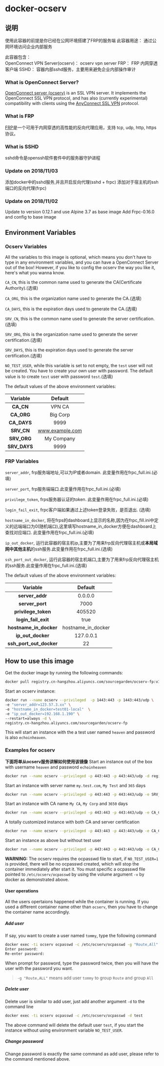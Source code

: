 # docker-ocserv

## 说明
使用此容器的前提是你已经在公网环境搭建了FRP的服务端
 此容器用途：
    通过公网环境访问企业内部服务

 此容器包含：  
    OpenConnect VPN Server(ocserv)： ocserv vpn server
    FRP： FRP 内网穿透客户端
    SSHD： 容器内部sshd服务，主要用来避免企业内部操作审计

### What is OpenConnect Server?
[OpenConnect server (ocserv)](http://www.infradead.org/ocserv/) is an SSL VPN server. It implements the OpenConnect SSL VPN protocol, and has also (currently experimental) compatibility with clients using the [AnyConnect SSL VPN](http://www.cisco.com/c/en/us/support/security/anyconnect-vpn-client/tsd-products-support-series-home.html) protocol.

### What is FRP
[FRP](https://github.com/fatedier/frp/blob/master/README_zh.md)是一个可用于内网穿透的高性能的反向代理应用，支持 tcp, udp, http, https 协议。

### What is SSHD
sshd命令是openssh软件套件中的服务器守护进程

### Update on 2018/11/03
添加docker中的sshd服务,并且开启反向代理(sshd + frpc)
添加对于宿主机的ssh端口的反向代理(frpc)

### Update on 2018/11/02
Update to version 0.12.1 and use Alpine 3.7 as base image
Add Frpc-0.16.0 and config to base image


## Environment Variables

### Ocserv Variables

All the variables to this image is optional, which means you don't have to type in any environment variables, and you can have a OpenConnect Server out of the box! However, if you like to config the ocserv the way you like it, here's what you wanna know.

`CA_CN`, this is the common name used to generate the CA(Certificate Authority).(选填)

`CA_ORG`, this is the organization name used to generate the CA.(选填)

`CA_DAYS`, this is the expiration days used to generate the CA.(选填)

`SRV_CN`, this is the common name used to generate the server certification.(选填)

`SRV_ORG`, this is the organization name used to generate the server certification.(选填)

`SRV_DAYS`, this is the expiration days used to generate the server certification.(选填)

`NO_TEST_USER`, while this variable is set to not empty, the `test` user will not be created. You have to create your own user with password. The default value is to create `test` user with password `test`.(选填)

The default values of the above environment variables:

|   Variable   |     Default     |
|:------------:|:---------------:|
|  **CA_CN**   |      VPN CA     |
|  **CA_ORG**  |     Big Corp    |
| **CA_DAYS**  |       9999      |
|  **SRV_CN**  | www.example.com |
| **SRV_ORG**  |    My Company   |
| **SRV_DAYS** |       9999      |

### FRP Variables

`server_addr`, frp服务端地址,可以为IP或者domain. 此变量作用在frpc_full.ini.(必填)

`server_port`, frp服务端端口.此变量作用在frpc_full.ini.(必填)

`privilege_token`, frps服务器认证的token. 此变量作用在frpc_full.ini.(必填)

`login_fail_exit`, frpc客户端如果通过上述token登录失败，是否退出. (选填)

`hostname_in_docker`, 将在frps的dashboard上显示的名称,因为在frpc_fill.ini中定义的远端端口为0(随机端口),这里填写hostname_in_docker方便在dashboard上查找对应端口. 此变量作用在frpc_full.ini.(必填)

`ip_out_docker`, 运行此容器的宿主机ip,主要为了用来frp反向代理宿主机或**本局域网中其他主机**的ssh服务.此变量作用在frpc_full.ini.(选填)

`ssh_port_out_docker`, 运行此容器的宿主机端口,主要为了用来frp反向代理宿主机的ssh服务.此变量作用在frpc_full.ini.(选填)


The default values of the above environment variables:

|   Variable   |     Default     |
|:------------:|:---------------:|
| **server_addr** | 0.0.0.0 |
| **server_port** | 7000 |
| **privilege_token** | 405520 |
| **login_fail_exit** | true |
| **hostname_in_docker** | hostname_in_docker |
| **ip_out_docker** | 127.0.0.1  |
| **ssh_port_out_docker** | 22   |

## How to use this image
Get the docker image by running the following commands:

```bash
docker pull registry.cn-hangzhou.aliyuncs.com/sourcegarden/ocserv-fp:v1.8
```

Start an ocserv instance:

```bash
docker run --name ocserv --privileged  -p 1443:443 -p 1443:443/udp \
-e "server_addr=123.57.3.xx" \
-e "hostname_in_docker=test01-local"  \
-e "ip_out_docker=192.168.1.190" \
--restart=always -d \
registry.cn-hangzhou.aliyuncs.com/sourcegarden/ocserv-fp

```

This will start an instance with the a test user named `heaven` and password is also `echoinheaven`.


### Examples for ocserv
**下面将单从ocserv服务讲解如何使用该镜像**
Start an instance out of the box with username `heaven` and password `echoinheaven`

```bash
docker run --name ocserv --privileged -p 443:443 -p 443:443/udp -d registry.cn-hangzhou.aliyuncs.com/sourcegarden/ocserv-fp
```

Start an instance with server name `my.test.com`, `My Test` and `365` days

```bash
docker run --name ocserv --privileged -p 443:443 -p 443:443/udp -e SRV_CN=my.test.com -e SRV_ORG="My Test" -e SRV_DAYS=365 -d registry.cn-hangzhou.aliyuncs.com/sourcegarden/ocserv-fp
```

Start an instance with CA name `My CA`, `My Corp` and `3650` days

```bash
docker run --name ocserv --privileged -p 443:443 -p 443:443/udp -e CA_CN="My CA" -e CA_ORG="My Corp" -e CA_DAYS=3650 -d registry.cn-hangzhou.aliyuncs.com/sourcegarden/ocserv-fp
```

A totally customized instance with both CA and server certification

```bash
docker run --name ocserv --privileged -p 443:443 -p 443:443/udp -e CA_CN="My CA" -e CA_ORG="My Corp" -e CA_DAYS=3650 -e SRV_CN=my.test.com -e SRV_ORG="My Test" -e SRV_DAYS=365 -d registry.cn-hangzhou.aliyuncs.com/sourcegarden/ocserv-fp
```

Start an instance as above but without test user

```bash
docker run --name ocserv --privileged -p 443:443 -p 443:443/udp -e CA_CN="My CA" -e CA_ORG="My Corp" -e CA_DAYS=3650 -e SRV_CN=my.test.com -e SRV_ORG="My Test" -e SRV_DAYS=365 -e NO_TEST_USER=1 -v /some/path/to/ocpasswd:/etc/ocserv/ocpasswd -d registry.cn-hangzhou.aliyuncs.com/sourcegarden/ocserv-fp
```

**WARNING:** The ocserv requires the ocpasswd file to start, if `NO_TEST_USER=1` is provided, there will be no ocpasswd created, which will stop the container immediately after start it. You must specific a ocpasswd file pointed to `/etc/ocserv/ocpasswd` by using the volume argument `-v` by docker as demonstrated above.

#### User operations

All the users opertaions happened while the container is running. If you used a different container name other than `ocserv`, then you have to change the container name accordingly.

##### Add user

If say, you want to create a user named `tommy`, type the following command

```bash
docker exec -ti ocserv ocpasswd -c /etc/ocserv/ocpasswd -g "Route,All" tommy
Enter password:
Re-enter password:
```

When prompt for password, type the password twice, then you will have the user with the password you want.

>`-g "Route,ALL"` means add user `tommy` to group `Route` and group `All`

##### Delete user

Delete user is similar to add user, just add another argument `-d` to the command line

```bash
docker exec -ti ocserv ocpasswd -c /etc/ocserv/ocpasswd -d test
```

The above command will delete the default user `test`, if you start the instance without using environment variable `NO_TEST_USER`.

##### Change password

Change password is exactly the same command as add user, please refer to the command mentioned above.
